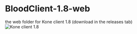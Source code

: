 # BloodClient-1.8-web
the web folder for Kone client 1.8 (download in the releases tab)
![Kone client 1.8](https://i.imgur.com/gfqQgwu.png)
